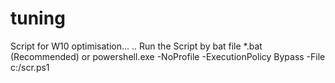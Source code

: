 # tuning

Script for W10 optimisation...
..
Run the Script by bat file *.bat (Recommended)
or
powershell.exe -NoProfile -ExecutionPolicy Bypass -File c:/scr.ps1
